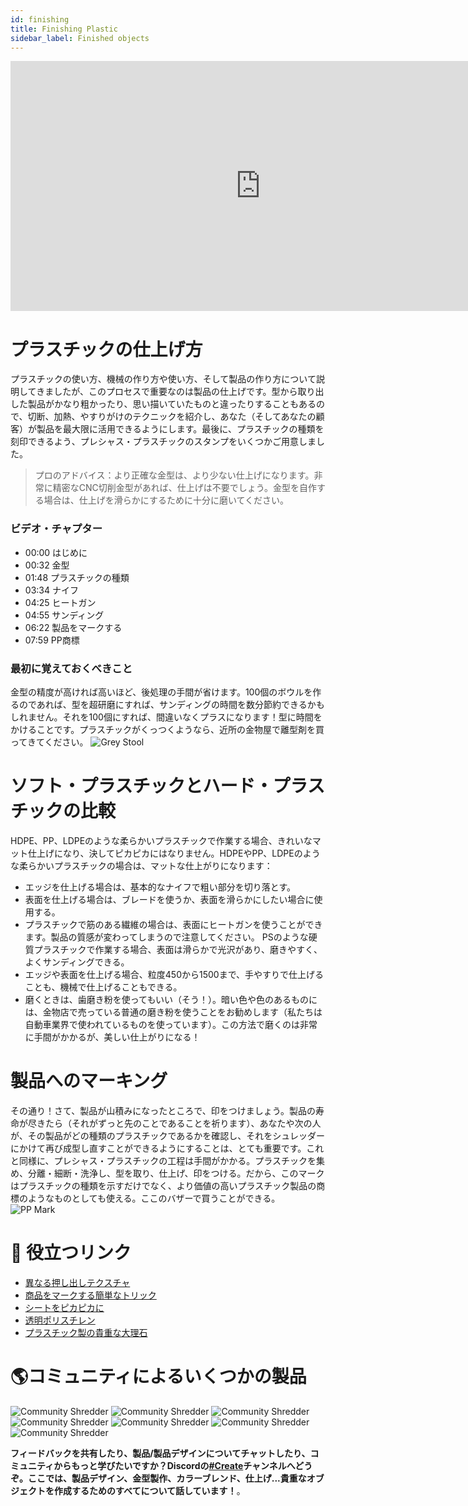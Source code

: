 ```yaml
---
id: finishing 
title: Finishing Plastic 
sidebar_label: Finished objects 
---
```

<div class="videocontainer">
  <iframe width="800" height="400" src="https://www.youtube.com/embed/JwdlLelQWws" frameborder="0" allow="accelerometer; autoplay; encrypted-media; gyroscope; picture-in-picture" allowfullscreen></iframe> 
</div> 
<style> 
:root { 
  --highlight: #ffe084; 
  --links: rgb(131, 206, 235); 
  --hover: rgb(131, 206, 235); 
} 
</style> 

# プラスチックの仕上げ方 
<div class="videoChapters">
<div class="videoChaptersMain">

プラスチックの使い方、機械の作り方や使い方、そして製品の作り方について説明してきましたが、このプロセスで重要なのは製品の仕上げです。型から取り出した製品がかなり粗かったり、思い描いていたものと違ったりすることもあるので、切断、加熱、やすりがけのテクニックを紹介し、あなた（そしてあなたの顧客）が製品を最大限に活用できるようにします。最後に、プラスチックの種類を刻印できるよう、プレシャス・プラスチックのスタンプをいくつかご用意しました。 
> プロのアドバイス：より正確な金型は、より少ない仕上げになります。非常に精密なCNC切削金型があれば、仕上げは不要でしょう。金型を自作する場合は、仕上げを滑らかにするために十分に磨いてください。 
</div> 
<div class="videoChaptersSidebar">

### ビデオ・チャプター 
- 00:00 はじめに 
- 00:32 金型 
- 01:48 プラスチックの種類 
- 03:34 ナイフ 
- 04:25 ヒートガン 
- 04:55 サンディング 
- 06:22 製品をマークする 
- 07:59 PP商標 
</div> 
</div> 

### 最初に覚えておくべきこと 
金型の精度が高ければ高いほど、後処理の手間が省けます。100個のボウルを作るのであれば、型を超研磨にすれば、サンディングの時間を数分節約できるかもしれません。それを100個にすれば、間違いなくプラスになります！型に時間をかけることです。プラスチックがくっつくようなら、近所の金物屋で離型剤を買ってきてください。 
![Grey Stool](assets/create/stool_grey.jpg) 
# ソフト・プラスチックとハード・プラスチックの比較 
HDPE、PP、LDPEのような柔らかいプラスチックで作業する場合、きれいなマット仕上げになり、決してピカピカにはなりません。HDPEやPP、LDPEのような柔らかいプラスチックの場合は、マットな仕上がりになります： 
- エッジを仕上げる場合は、基本的なナイフで粗い部分を切り落とす。 
- 表面を仕上げる場合は、ブレードを使うか、表面を滑らかにしたい場合に使用する。 
- プラスチックで筋のある繊維の場合は、表面にヒートガンを使うことができます。製品の質感が変わってしまうので注意してください。 
PSのような硬質プラスチックで作業する場合、表面は滑らかで光沢があり、磨きやすく、よくサンディングできる。 
- エッジや表面を仕上げる場合、粒度450から1500まで、手やすりで仕上げることも、機械で仕上げることもできる。 
- 磨くときは、歯磨き粉を使ってもいい（そう！）。暗い色や色のあるものには、金物店で売っている普通の磨き粉を使うことをお勧めします（私たちは自動車業界で使われているものを使っています）。この方法で磨くのは非常に手間がかかるが、美しい仕上がりになる！ 
# 製品へのマーキング 
その通り！さて、製品が山積みになったところで、印をつけましょう。製品の寿命が尽きたら（それがずっと先のことであることを祈ります）、あなたや次の人が、その製品がどの種類のプラスチックであるかを確認し、それをシュレッダーにかけて再び成型し直すことができるようにすることは、とても重要です。これと同様に、プレシャス・プラスチックの工程は手間がかかる。プラスチックを集め、分離・細断・洗浄し、型を取り、仕上げ、印をつける。だから、このマークはプラスチックの種類を示すだけでなく、より価値の高いプラスチック製品の商標のようなものとしても使える。ここのバザーで買うことができる。 
![PP Mark](assets/create/pp_mark.jpg) 
# 🙌 役立つリンク 
- [異なる押し出しテクスチャ](https://community.preciousplastic.com/how-to/extrude-different-textures)<br> 
- [商品をマークする簡単なトリック](https://community.preciousplastic.com/how-to/make-a-simple-stamp-from-copper-wire)<br> 
- [シートをピカピカに](https://community.preciousplastic.com/how-to/make-your-sheet-shiny)<br> 
- [透明ポリスチレン](https://davehakkens.nl/community/forums/topic/polystyrene-transparency/)<br> 
- [プラスチック製の貴重な大理石](https://davehakkens.nl/community/forums/topic/valuable-marble-from-plastic/)<br> 
# 🌎コミュニティによるいくつかの製品 
<div class="j-slideshow">

![Community Shredder](assets/Create/product1.jpg) 
![Community Shredder](assets/Create/product2.jpg) 
![Community Shredder](assets/Create/product5.jpg) 
![Community Shredder](assets/Create/product3.jpg) 
![Community Shredder](assets/Create/product6.jpg) 
![Community Shredder](assets/Create/product4.jpg) 
![Community Shredder](assets/Create/product7.jpg) 
</div> 

<b>フィードバックを共有したり、製品/製品デザインについてチャットしたり、コミュニティからもっと学びたいですか？Discordの[#Create](https://discordapp.com/invite/yhmfzTZ)チャンネルへどうぞ。ここでは、製品デザイン、金型製作、カラーブレンド、仕上げ...貴重なオブジェクトを作成するためのすべてについて話しています！</b>。 
